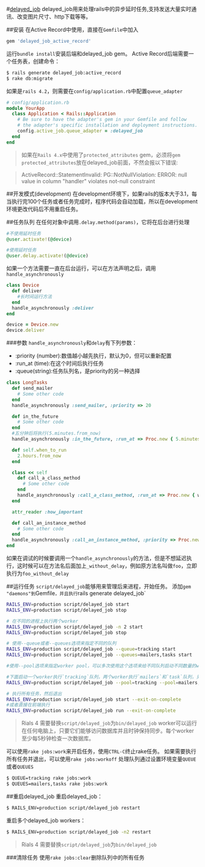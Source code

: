 #[delayed_job](https://github.com/collectiveidea/delayed_job)
delayed_job用来处理rails中的异步延时任务,支持发送大量实时通讯、改变图片尺寸、http下载等等。

##安装
在Active Record中使用，直接在`Gemfile`中加入
```bash
gem 'delayed_job_active_record'
```
运行`bundle install`安装后端和delayed_job gem。
Active Record后端需要一个任务表，创建命令：
```bash
$ rails generate delayed_job:active_record
$ rake db:migrate
```
如果是`rails 4.2`，则需要在`config/application.rb`中配置`queue_adapter`
```ruby
# config/application.rb
module YourApp
  class Application < Rails::Application
    # Be sure to have the adapter's gem in your Gemfile and follow
    # the adapter's specific installation and deployment instructions.
    config.active_job.queue_adapter = :delayed_job
  end
end
```

>如果在`Rails 4.x`中使用了`protected_attributes` gem，必须将`gem protected_attributes`放在delayed_job前面，不然会报以下错误:

>ActiveRecord::StatementInvalid: PG::NotNullViolation: ERROR:  null value in column "handler" violates not-null constraint

##开发模式(development)
在development环境下，如果rails的版本大于3.1，每当执行完100个任务或者任务完成时，程序代码会自动加载，所以在development环境更改代码后不用重启任务。


##任务队列
在任何对象中调用`.delay.method(params)`，它将在后台进行处理
```ruby
#不使用延时任务
@user.activate!(@device)

#使用延时任务
@user.delay.activate!(@device)
```
如果一个方法需要一直在后台运行，可以在方法声明之后，调用`handle_asynchronously`
```ruby
class Device
  def deliver
    #长时间运行方法
  end
  handle_asynchronously :deliver
end

device = Device.new
device.deliver
```
###参数
`handle_asynchronously`和`delay`有下列参数：
* :priority (number):数值越小越先执行，默认为0，但可以重新配置
* :run_at (time):在这个时间后执行任务
* :queue(string):任务队列名，是priority的另一种选择

```ruby
class LongTasks
  def send_mailer
    # Some other code
  end
  handle_asynchronously :send_mailer, :priority => 20

  def in_the_future
    # Some other code
  end
  #五分钟后将执行(5.minutes.from_now)
  handle_asynchronously :in_the_future, :run_at => Proc.new { 5.minutes.from_now }

  def self.when_to_run
    2.hours.from_now
  end

  class << self
    def call_a_class_method
      # Some other code
    end
    handle_asynchronously :call_a_class_method, :run_at => Proc.new { when_to_run }
  end

  attr_reader :how_important

  def call_an_instance_method
    # Some other code
  end
  handle_asynchronously :call_an_instance_method, :priority => Proc.new {|i| i.how_important }
end
```
如果在调试的时候要调用一个`handle_asynchronously`的方法，但是不想延迟执行，这时候可以在方法名后面加上`_without_delay`，例如原方法名叫做`foo`，立即执行为`foo_without_delay`

##运行任务
`script/delayed_job`能够用来管理后来进程，开始任务。
添加`gem "daemons"到`Gemfile`，并且执行`rails generate delayed_job`
```bash
RAILS_ENV=production script/delayed_job start
RAILS_ENV=production script/delayed_job stop

# 在不同的进程上执行两个worker
RAILS_ENV=production script/delayed_job -n 2 start
RAILS_ENV=production script/delayed_job stop

# 使用--queue或者--queues选项来指定不同的队列
RAILS_ENV=production script/delayed_job --queue=tracking start
RAILS_ENV=production script/delayed_job --queues=mailers,tasks start

#使用--pool选项来指定worker pool，可以多次使用这个选项来给不同队列启动不同数量的worker

#下面启动一个worker执行`tracking`队列，两个worker执行`mailers`和`task`队列，另外两个worker给其他的任务
RAILS_ENV=production script/delayed_job --pool=tracking --pool=mailers,tasks:2 --pool=*:2 start

# 执行所有任务，然后退出
RAILS_ENV=production script/delayed_job start --exit-on-complete
#或者直接在前端执行
RAILS_ENV=production script/delayed_job run --exit-on-complete
```
>Rials 4 需要替换`script/delayed_job`为`bin/delayed_job`
worker可以运行在任何电脑上，只要它们能够访问数据库并且时钟保持同步。每个worker至少每5秒钟检查一次数据库。

可以使用`rake jobs:work`来开启任务，使用`CTRL-C`终止rake任务。
如果需要执行所有任务并退出，可以使用`rake jobs:workoff`
处理队列通过设置环境变量`QUEUE`或者`QUEUES`
```bash
$ QUEUE=tracking rake jobs:work
$ QUEUES=mailers,tasks rake jobs:work
```

##重启delayed_job
重启delayed_job：
```bash
$ RAILS_ENV=production script/delayed_job restart
```
重启多个delayed_job workers：
```bash
$ RAILS_ENV=production script/delayed_job -n2 restart
```
>Rials 4 需要替换`script/delayed_job`为`bin/delayed_job`

###清除任务
使用`rake jobs:clear`删除队列中的所有任务
